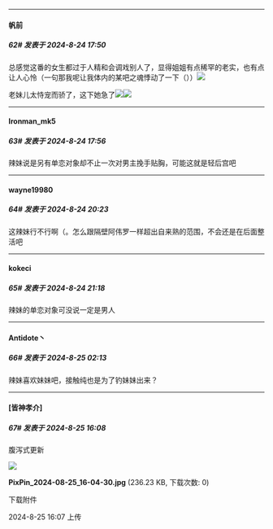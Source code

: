 ﻿
*****

####  帆前  
##### 62#       发表于 2024-8-24 17:50

总感觉这番的女生都过于人精和会调戏别人了，显得姐姐有点稀罕的老实，也有点让人心怜（一句那我呢让我体内的某吧之魂悸动了一下（））<img src="https://p.sda1.dev/19/30866e6cf376a7da34eb0b2c8133935c/Screenshot_20240824_171736_com.huawei.browser.jpg" referrerpolicy="no-referrer">

老妹儿太恃宠而骄了，这下她急了<img src="https://static.saraba1st.com/image/smiley/face2017/066.png" referrerpolicy="no-referrer"><img src="https://p.sda1.dev/19/efdfb5f1f815814cd631f91e33d8ce36/Screenshot_20240824_171704_com.huawei.browser.jpg" referrerpolicy="no-referrer">


*****

####  Ironman_mk5  
##### 63#       发表于 2024-8-24 17:56

辣妹说是另有单恋对象却不止一次对男主挽手贴胸，可能这就是轻后宫吧


*****

####  wayne19980  
##### 64#       发表于 2024-8-24 20:23

这辣妹行不行啊（。怎么跟隔壁阿伟罗一样超出自来熟的范围，不会还是在后面整活吧


*****

####  kokeci  
##### 65#       发表于 2024-8-24 21:18

辣妹的单恋对象可没说一定是男人


*****

####  Antidote丶  
##### 66#       发表于 2024-8-25 02:13

辣妹喜欢妹妹吧，接触纯也是为了钓妹妹出来？


*****

####  [皆神孝介]  
##### 67#       发表于 2024-8-25 16:08

腹泻式更新

<img src="https://img.saraba1st.com/forum/202408/25/160759sfjyoz2one2d4exx.jpg" referrerpolicy="no-referrer">

<strong>PixPin_2024-08-25_16-04-30.jpg</strong> (236.23 KB, 下载次数: 0)

下载附件

2024-8-25 16:07 上传

